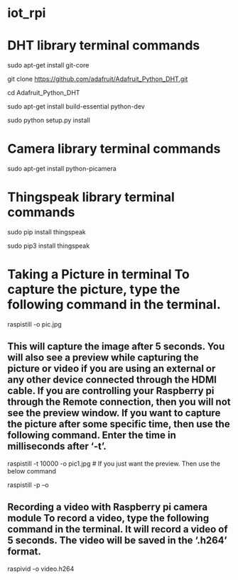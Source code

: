 # iot_rpi

# DHT library terminal commands



sudo apt-get install git-core

git clone https://github.com/adafruit/Adafruit_Python_DHT.git

cd Adafruit_Python_DHT 

sudo apt-get install build-essential python-dev

sudo python setup.py install


# Camera library terminal commands

sudo apt-get install python-picamera

# Thingspeak library terminal commands

sudo pip install thingspeak

sudo pip3 install thingspeak

# Taking a Picture in terminal To capture the picture, type the following command in the terminal.

raspistill -o pic.jpg 

## This will capture the image after 5 seconds. You will also see a preview while capturing the picture or video if you are using an external or any other device connected through the HDMI cable. If you are controlling your Raspberry pi through the Remote connection, then you will not see the preview window. If you want to capture the picture after some specific time, then use the following command. Enter the time in milliseconds after ‘-t’.

raspistill -t 10000 -o pic1.jpg        # If you just want the preview. Then use the below command

raspistill -p –o


## Recording a video with Raspberry pi camera module To record a video, type the following command in the terminal. It will record a video of 5 seconds. The video will be saved in the ‘.h264’ format.

raspivid -o video.h264
